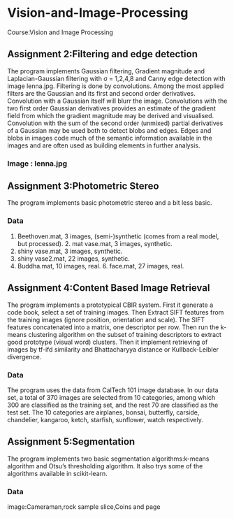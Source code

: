 # Vision-and-Image-Processing
Course:Vision and Image Processing
## Assignment 2:Filtering and edge detection
The program implements Gaussian filtering, Gradient magnitude and Laplacian-Gaussian filtering with σ = 1,2,4,8 and Canny edge detection with image lenna.jpg.
Filtering is done by convolutions. Among the most applied filters are the Gaussian and its first and second order derivatives. Convolution with a Gaussian itself will blurr the image. Convolutions with the two first order Gaussian derivatives provides an estimate of the gradient field from which the gradient magnitude may be derived and visualised. Convolution with the sum of the second order (unmixed) partial derivatives of a Gaussian may be used both to detect blobs and edges. Edges and blobs in images code much of the semantic information available in the images and are often used as building elements in further analysis.
### Image : lenna.jpg
## Assignment 3:Photometric Stereo
The program implements basic photometric stereo and a bit less basic.
### Data
1. Beethoven.mat, 3 images, (semi-)synthetic (comes from a real model, but processed). 2. mat vase.mat, 3 images, synthetic.
3. shiny vase.mat, 3 images, synthetic.
4. shiny vase2.mat, 22 images, synthetic.
5. Buddha.mat, 10 images, real. 6. face.mat, 27 images, real.
## Assignment 4:Content Based Image Retrieval
The program implements a prototypical CBIR system.
First it generate a code book, select a set of training images. Then Extract SIFT features from the training images (ignore position, orientation and scale). The SIFT features concatenated into a matrix, one descriptor per row. Then run the k-means clustering algorithm on the subset of training descriptors to extract good prototype (visual word) clusters.
Then it implement retrieving of images by tf-ifd similarity and Bhattacharyya distance or Kullback-Leibler divergence.
### Data
The program uses the data from CalTech 101 image database. In our data set, a total of 370 images are selected from 10 categories, among which 300 are classified as the training set, and the rest 70 are classified as the test set. The 10 categories are airplanes, bonsai, butterfly, carside, chandelier, kangaroo, ketch, starfish, sunflower, watch respectively.
## Assignment 5:Segmentation
The program implements two basic segmentation algorithms:k-means algorithm and Otsu’s thresholding algorithm. It also trys some of the algorithms available in scikit-learn.
### Data
image:Cameraman,rock sample slice,Coins and page
  

